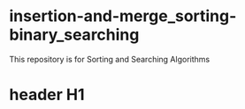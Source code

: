 # insertion-and-merge_sorting-binary_searching
This repository is for Sorting and Searching Algorithms 
# header H1
